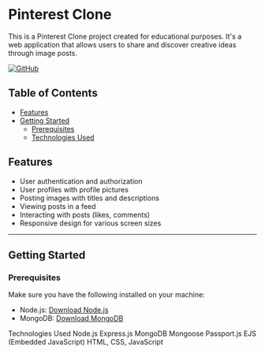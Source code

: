 # Pinterest Clone

This is a Pinterest Clone project created for educational purposes. It's a web application that allows users to share and discover creative ideas through image posts.

[![GitHub](https://img.shields.io/badge/GitHub-View%20on%20GitHub-blue?logo=github)](https://github.com/NeutronStar00/pinterestClone)


## Table of Contents

- [Features](#features)
- [Getting Started](#getting-started)
  - [Prerequisites](#prerequisites)
  - [Technologies Used](#technologies-used)

## Features

- User authentication and authorization
- User profiles with profile pictures
- Posting images with titles and descriptions
- Viewing posts in a feed
- Interacting with posts (likes, comments)
- Responsive design for various screen sizes

---

## Getting Started

### Prerequisites

Make sure you have the following installed on your machine:

- Node.js: [Download Node.js](https://nodejs.org/)
- MongoDB: [Download MongoDB](https://www.mongodb.com/try/download/community)

Technologies Used
Node.js
Express.js
MongoDB
Mongoose
Passport.js
EJS (Embedded JavaScript)
HTML, CSS, JavaScript
